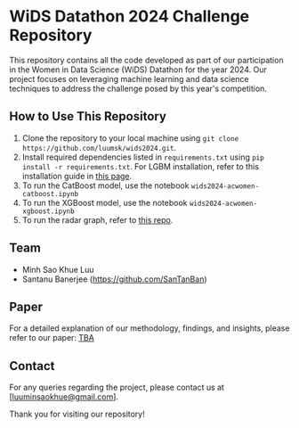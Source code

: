 # WiDS Datathon 2024 Challenge Repository

This repository contains all the code developed as part of our participation in the Women in Data Science (WiDS) Datathon for the year 2024. Our project focuses on leveraging machine learning and data science techniques to address the challenge posed by this year's competition.


## How to Use This Repository

1. Clone the repository to your local machine using `git clone https://github.com/luumsk/wids2024.git`.
2. Install required dependencies listed in `requirements.txt` using `pip install -r requirements.txt`.
For LGBM installation, refer to this installation guide in [this page](https://lightgbm.readthedocs.io/en/latest/Installation-Guide.html).
3. To run the CatBoost model, use the notebook `wids2024-acwomen-catboost.ipynb` 
4. To run the XGBoost model, use the notebook `wids2024-acwomen-xgboost.ipynb` 
5. To run the radar graph, refer to [this repo](https://github.com/SanTanBan/WiDS-AcWomen).

## Team

- Minh Sao Khue Luu
- Santanu Banerjee (https://github.com/SanTanBan)

## Paper

For a detailed explanation of our methodology, findings, and insights, please refer to our paper: [TBA]()


## Contact

For any queries regarding the project, please contact us at [luuminsaokhue@gmail.com].

Thank you for visiting our repository!

